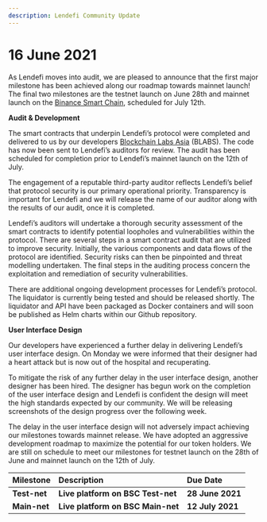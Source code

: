 ```yaml
---
description: Lendefi Community Update
---
```


# 16 June 2021

As Lendefi moves into audit, we are pleased to announce that the first major milestone has been achieved along our roadmap towards mainnet launch! The final two milestones are the testnet launch on June 28th and mainnet launch on the [Binance Smart Chain](https://www.binance.org/en/smartChain), scheduled for July 12th.

**Audit & Development**

The smart contracts that underpin Lendefi’s protocol were completed and delivered to us by our developers [Blockchain Labs Asia](http://www.blabs.asia/) \(BLABS\). The code has now been sent to Lendefi’s auditors for review. The audit has been scheduled for completion prior to Lendefi’s mainnet launch on the 12th of July.

The engagement of a reputable third-party auditor reflects Lendefi’s belief that protocol security is our primary operational priority. Transparency is important for Lendefi and we will release the name of our auditor along with the results of our audit, once it is completed.

Lendefi’s auditors will undertake a thorough security assessment of the smart contracts to identify potential loopholes and vulnerabilities within the protocol. There are several steps in a smart contract audit that are utilized to improve security. Initially, the various components and data flows of the protocol are identified. Security risks can then be pinpointed and threat modelling undertaken. The final steps in the auditing process concern the exploitation and remediation of security vulnerabilities.

There are additional ongoing development processes for Lendefi’s protocol. The liquidator is currently being tested and should be released shortly. The liquidator and API have been packaged as Docker containers and will soon be published as Helm charts within our Github repository.

**User Interface Design**

Our developers have experienced a further delay in delivering Lendefi’s user interface design. On Monday we were informed that their designer had a heart attack but is now out of the hospital and recuperating.

To mitigate the risk of any further delay in the user interface design, another designer has been hired. The designer has begun work on the completion of the user interface design and Lendefi is confident the design will meet the high standards expected by our community. We will be releasing screenshots of the design progress over the following week.

The delay in the user interface design will not adversely impact achieving our milestones towards mainnet release. We have adopted an aggressive development roadmap to maximize the potential for our token holders. We are still on schedule to meet our milestones for testnet launch on the 28th of June and mainnet launch on the 12th of July.

| Milestone | Description | Due Date |
| :--- | :--- | :--- |
| **Test-net** | **Live platform on BSC Test-net** | **28 June 2021** |
| **Main-net** | **Live platform on BSC Main-net** | **12 July 2021** |


